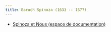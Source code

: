 ```yaml
---
title: Baruch Spinoza (1633 -- 1677)
---
```


- [Spinoza et Nous (espace de documentation)](http://spinozaetnous.org/wiki/Accueil)